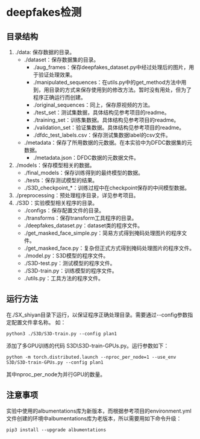 # deepfakes检测
## 目录结构
1. ./data: 保存数据的目录。
    * ./dataset：保存数据集的目录。
        * ./aug_frames：保存deepfakes_dataset.py中经过处理后的图片，用于验证处理效果。
        * ./manipulated_sequences：在utils.py中的get_method方法中用到，用目录的方式来保存使用到的修改方法。暂时没有用处，但为了程序正确运行而创建。
        * ./original_sequences：同上，保存原视频的方法。
        * ./test_set：测试集数据，具体结构见参考项目的readme。
        * ./training_set：训练集数据。具体结构见参考项目的readme。
        * ./validation_set：验证集数据。具体结构见参考项目的readme。
        * ./dfdc_test_labels.csv：保存测试集数据label的csv文件。
    * ./metadata：保存了所用数据的元数据。在本实验中为DFDC数据集的元数据。
        * ./metadata.json：DFDC数据的元数据文件。
2. ./models：保存模型相关的数据。
    * ./final_models：保存训练得到的最终模型的数据。
    * ./tests：保存测试模型的结果。
    * ./S3D_checkpoint_*：训练过程中在checkpoint保存的中间模型数据。
3. ./preprocessing：预处理程序目录，详见参考项目。
4. ./S3D：实验模型相关程序的目录。
    * ./configs：保存配置文件的目录。
    * ./transforms：保存transform工具程序的目录。
    * ./deepfakes_dataset.py：dataset类的程序文件。
    * ./get_masked_face_simple.py：简易方式得到掩码处理图片的程序文件。
    * ./get_masked_face.py：复杂但正式方式得到掩码处理图片的程序文件。
    * ./model.py：S3D模型的程序文件。
    * ./S3D-test.py：测试模型的程序文件。
    * ./S3D-train.py：训练模型的程序文件。
    * ./utils.py：工具方法的程序文件。
## 运行方法
在./SX_shiyan目录下运行，以保证程序正确处理目录。需要通过--config参数指定配置文件拿名称。
如：

    python3 ./S3D/S3D-train.py --config plan1
添加了多GPU训练的代码 S3D\S3D-train-GPUs.py。运行参数如下：

    python -m torch.distributed.launch --nproc_per_node=1 --use_env S3D/S3D-train-GPUs.py --config plan1
其中nproc_per_node为并行GPU的数量。
## 注意事项
实验中使用的albumentations库为新版本，而根据参考项目的environment.yml文件创建的环境中albumentations库为老版本，所以需要用如下命令升级：
    
    pip3 install --upgrade albumentations
        

